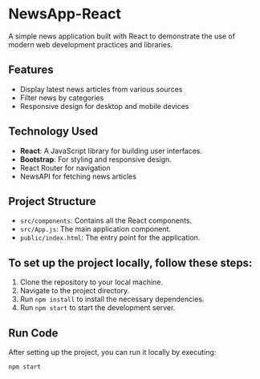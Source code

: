 # NewsApp-React

A simple news application built with React to demonstrate the use of modern web development practices and libraries.

## Features

- Display latest news articles from various sources
- Filter news by categories
- Responsive design for desktop and mobile devices

## Technology Used

- **React**: A JavaScript library for building user interfaces.
- **Bootstrap**: For styling and responsive design.
- React Router for navigation
- NewsAPI for fetching news articles

## Project Structure

- `src/components`: Contains all the React components.
- `src/App.js`: The main application component.
- `public/index.html`: The entry point for the application.

## To set up the project locally, follow these steps:

1. Clone the repository to your local machine.
2. Navigate to the project directory.
3. Run `npm install` to install the necessary dependencies.
4. Run `npm start` to start the development server.

## Run Code

After setting up the project, you can run it locally by executing:

```bash
npm start
```
